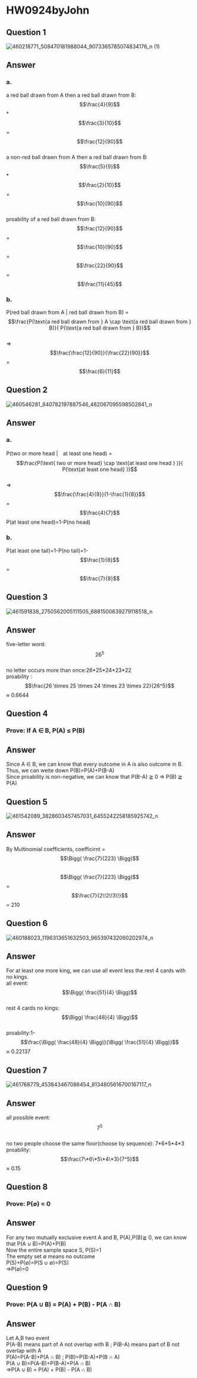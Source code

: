 # HW0924byJohn
## Question 1 
![460218771_508470181988044_9073365785074834176_n (1)](https://github.com/user-attachments/assets/b2c87fe8-6d43-4e0f-8d64-f20d7818f9ca)
## Answer 
### a.
a red ball drawn from A then a red ball drawn from B: $$\frac{4}{9}$$ \* $$\frac{3}{10}$$= $$\frac{12}{90}$$  
a non-red ball drawn from A then a red ball drawn from B: $$\frac{5}{9}$$ \* $$\frac{2}{10}$$= $$\frac{10}{90}$$  
proability of a red ball drawn from B: $$\frac{12}{90}$$ + $$\frac{10}{90}$$= $$\frac{22}{90}$$ = $$\frac{11}{45}$$
### b. 
P(red ball drawn from A | red ball drawn from B) = $$\frac{P(\text{a red ball drawn from } A  \cap \text{a red ball drawn from } B)}{ P(\text{a red ball drawn from } B)}$$  
=> $$\frac{\frac{12}{90}}{\frac{22}{90}}$$ = $$\frac{6}{11}$$
## Question 2
![460546281_840782197887546_482067095598502841_n](https://github.com/user-attachments/assets/bbbaa129-7de5-44da-bfbc-c50b851a1ceb)
## Answer 
### a.
P(two or more head |　at least one head) = $$\frac{P(\text{ two or more head} \cap \text{at least one head } )}{ P(\text{at least one head} )}$$  
=> $$\frac{\frac{4}{8}}{1-\frac{1}{8}}$$ = $$\frac{4}{7}$$ P(at least one head)=1-P(no head)
### b.
P(at least one tail)=1-P(no tail)=1- $$\frac{1}{8}$$= $$\frac{7}{8}$$
## Question 3
![461591838_2750562005111505_6881500639279118518_n](https://github.com/user-attachments/assets/5e3380bf-49d2-46d3-bd9b-b6cc10f6d102)
## Answer
five-letter word: $$26^5$$  
no letter occurs more than once:26\*25\*24\*23\*22  
proability : $$\frac{26 \times 25 \times 24 \times 23 \times 22}{26^5}$$ &asymp; 0.6644
## Question 4
### Prove: If A ∈ B, P(A) ≤ P(B)
## Answer
Since A ∈ B, we can know that every outcome in A is also outcome in B.  
Thus, we can weite down P(B)=P(A)+P(B-A)  
Since proability is non-negative, we can know that P(B-A) ≧ 0 => P(B) ≧ P(A)  
## Question 5
![461542089_3828603457457031_6455242258185925742_n](https://github.com/user-attachments/assets/eeaebe72-f649-4340-a01a-a47607b8c2a8)
## Answer
By Multinomial coefficients, coefficirnt = $$\Bigg( \frac{7}{223} \Bigg)$$  
$$\Bigg( \frac{7}{223} \Bigg)$$ = $$\frac{7}{2\!2\!3\!}$$ = 210
## Question 6
![460188023_1196313651632503_965397432060202974_n](https://github.com/user-attachments/assets/a195f5cc-0242-424e-8a12-ae7e7b3ab398)
## Answer
For at least one more king, we can use all event less the rest 4 cards with no kings.  
all event: $$\Bigg( \frac{51}{4} \Bigg)$$  
rest 4 cards no kings: $$\Bigg( \frac{48}{4} \Bigg)$$  
proability:1- $$\frac{\Bigg( \frac{48}{4} \Bigg)}{\Bigg( \frac{51}{4} \Bigg)}$$ &asymp; 0.22137
## Question 7
![461768779_453843467086454_8134805616700167117_n](https://github.com/user-attachments/assets/59f41936-7752-4abe-bf49-d07d0d77ccbc)
## Answer
all possible event: $$7^5$$  
no two people choose the same floor(choose by sequence): 7\*6\*5\*4\*3  
proability: $$\frac{7\*6\*5\*4\*3}{7^5}$$ &asymp; 0.15
## Question 8
### Prove: P(∅) = 0
## Answer
For any two mutually exclusive event A and B, P(A),P(B)≧ 0, we can know that P(A &#8746; B)=P(A)+P(B)  
Now the entire sample space S, P(S)=1  
The empty set ∅ means no outcome  
P(S)+P(∅)=P(S &#8746; ∅)=P(S)    
=>P(∅)=0
## Question 9
### Prove:  P(A ∪ B) = P(A) + P(B) - P(A ∩ B)
## Answer
Let A,B two event   
P(A-B) means part of A not overlap with B ; P(B-A) means part of B not overlap with A  
P(A)=P(A-B)+P(A &#8745; B) ; P(B)=P(B-A)+P(B &#8745; A)  
P(A ∪ B)=P(A-B)+P(B-A)+P(A &#8745; B)  
=>P(A ∪ B) = P(A) + P(B) - P(A ∩ B)
